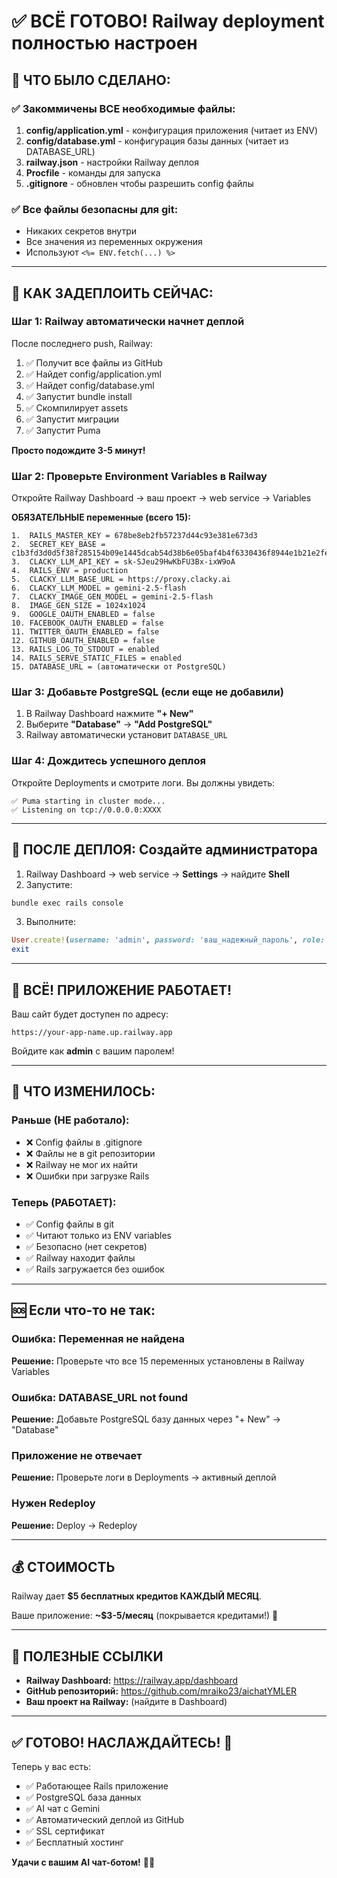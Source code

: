 # ✅ ВСЁ ГОТОВО! Railway deployment полностью настроен

## 🎉 ЧТО БЫЛО СДЕЛАНО:

### ✅ Закоммичены ВСЕ необходимые файлы:
1. **config/application.yml** - конфигурация приложения (читает из ENV)
2. **config/database.yml** - конфигурация базы данных (читает из DATABASE_URL)
3. **railway.json** - настройки Railway деплоя
4. **Procfile** - команды для запуска
5. **.gitignore** - обновлен чтобы разрешить config файлы

### ✅ Все файлы безопасны для git:
- Никаких секретов внутри
- Все значения из переменных окружения
- Используют `<%= ENV.fetch(...) %>`

---

## 🚀 КАК ЗАДЕПЛОИТЬ СЕЙЧАС:

### Шаг 1: Railway автоматически начнет деплой

После последнего push, Railway:
1. ✅ Получит все файлы из GitHub
2. ✅ Найдет config/application.yml
3. ✅ Найдет config/database.yml
4. ✅ Запустит bundle install
5. ✅ Скомпилирует assets
6. ✅ Запустит миграции
7. ✅ Запустит Puma

**Просто подождите 3-5 минут!**

### Шаг 2: Проверьте Environment Variables в Railway

Откройте Railway Dashboard → ваш проект → web service → Variables

**ОБЯЗАТЕЛЬНЫЕ переменные (всего 15):**

```
1.  RAILS_MASTER_KEY = 678be8eb2fb57237d44c93e381e673d3
2.  SECRET_KEY_BASE = c1b3fd3d0d5f38f285154b09e1445dcab54d38b6e05baf4b4f6330436f8944e1b21e2fea73fd5ea86e0b7499773eef92a5cb4a042e80409624c0806d7d64e90a
3.  CLACKY_LLM_API_KEY = sk-SJeu29HwKbFU3Bx-ixW9oA
4.  RAILS_ENV = production
5.  CLACKY_LLM_BASE_URL = https://proxy.clacky.ai
6.  CLACKY_LLM_MODEL = gemini-2.5-flash
7.  CLACKY_IMAGE_GEN_MODEL = gemini-2.5-flash
8.  IMAGE_GEN_SIZE = 1024x1024
9.  GOOGLE_OAUTH_ENABLED = false
10. FACEBOOK_OAUTH_ENABLED = false
11. TWITTER_OAUTH_ENABLED = false
12. GITHUB_OAUTH_ENABLED = false
13. RAILS_LOG_TO_STDOUT = enabled
14. RAILS_SERVE_STATIC_FILES = enabled
15. DATABASE_URL = (автоматически от PostgreSQL)
```

### Шаг 3: Добавьте PostgreSQL (если еще не добавили)

1. В Railway Dashboard нажмите **"+ New"**
2. Выберите **"Database"** → **"Add PostgreSQL"**
3. Railway автоматически установит `DATABASE_URL`

### Шаг 4: Дождитесь успешного деплоя

Откройте Deployments и смотрите логи. Вы должны увидеть:
```
✅ Puma starting in cluster mode...
✅ Listening on tcp://0.0.0.0:XXXX
```

---

## 👤 ПОСЛЕ ДЕПЛОЯ: Создайте администратора

1. Railway Dashboard → web service → **Settings** → найдите **Shell**
2. Запустите:

```bash
bundle exec rails console
```

3. Выполните:

```ruby
User.create!(username: 'admin', password: 'ваш_надежный_пароль', role: 'admin')
exit
```

---

## 🎉 ВСЁ! ПРИЛОЖЕНИЕ РАБОТАЕТ!

Ваш сайт будет доступен по адресу:
```
https://your-app-name.up.railway.app
```

Войдите как **admin** с вашим паролем!

---

## 📝 ЧТО ИЗМЕНИЛОСЬ:

### Раньше (НЕ работало):
- ❌ Config файлы в .gitignore
- ❌ Файлы не в git репозитории
- ❌ Railway не мог их найти
- ❌ Ошибки при загрузке Rails

### Теперь (РАБОТАЕТ):
- ✅ Config файлы в git
- ✅ Читают только из ENV variables
- ✅ Безопасно (нет секретов)
- ✅ Railway находит файлы
- ✅ Rails загружается без ошибок

---

## 🆘 Если что-то не так:

### Ошибка: Переменная не найдена
**Решение:** Проверьте что все 15 переменных установлены в Railway Variables

### Ошибка: DATABASE_URL not found
**Решение:** Добавьте PostgreSQL базу данных через "+ New" → "Database"

### Приложение не отвечает
**Решение:** Проверьте логи в Deployments → активный деплой

### Нужен Redeploy
**Решение:** Deploy → Redeploy

---

## 💰 СТОИМОСТЬ

Railway дает **$5 бесплатных кредитов КАЖДЫЙ МЕСЯЦ**.

Ваше приложение: **~$3-5/месяц** (покрывается кредитами!) 🎉

---

## 🔗 ПОЛЕЗНЫЕ ССЫЛКИ

- **Railway Dashboard:** https://railway.app/dashboard
- **GitHub репозиторий:** https://github.com/mraiko23/aichatYMLER
- **Ваш проект на Railway:** (найдите в Dashboard)

---

## ✅ ГОТОВО! НАСЛАЖДАЙТЕСЬ! 🚀

Теперь у вас есть:
- ✅ Работающее Rails приложение
- ✅ PostgreSQL база данных
- ✅ AI чат с Gemini
- ✅ Автоматический деплой из GitHub
- ✅ SSL сертификат
- ✅ Бесплатный хостинг

**Удачи с вашим AI чат-ботом!** 🎉🤖
